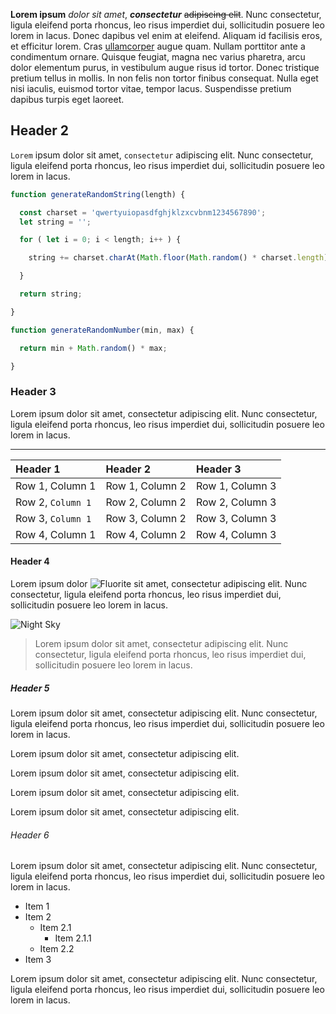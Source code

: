 **Lorem ipsum** *dolor sit amet*, ***consectetur*** ~~adipiscing elit~~. Nunc consectetur, ligula eleifend porta rhoncus, leo risus imperdiet dui, sollicitudin posuere leo lorem in lacus. Donec dapibus vel enim at eleifend. Aliquam id facilisis eros, et efficitur lorem. Cras [ullamcorper](https://google.com) augue quam. Nullam porttitor ante a condimentum ornare. Quisque feugiat, magna nec varius pharetra, arcu dolor elementum purus, in vestibulum augue risus id tortor. Donec tristique pretium tellus in mollis. In non felis non tortor finibus consequat. Nulla eget nisi iaculis, euismod tortor vitae, tempor lacus. Suspendisse pretium dapibus turpis eget laoreet.

## Header 2

`Lorem` ipsum dolor sit amet, `consectetur` adipiscing elit. Nunc consectetur, ligula eleifend porta rhoncus, leo risus imperdiet dui, sollicitudin posuere leo lorem in lacus.

```js
function generateRandomString(length) {

  const charset = 'qwertyuiopasdfghjklzxcvbnm1234567890';
  let string = '';

  for ( let i = 0; i < length; i++ ) {

    string += charset.charAt(Math.floor(Math.random() * charset.length));

  }

  return string;

}
```

<!-- aside -->
```js
function generateRandomNumber(min, max) {

  return min + Math.random() * max;

}
```
<!-- /aside -->

### Header 3

Lorem ipsum dolor sit amet, consectetur adipiscing elit. Nunc consectetur, ligula eleifend porta rhoncus, leo risus imperdiet dui, sollicitudin posuere leo lorem in lacus.

---

| Header 1 | Header 2 | Header 3 |
|:---------|:---------|:---------|
| Row 1, Column 1 | Row 1, Column 2 | Row 1, Column 3 |
| Row 2, `Column 1` | Row 2, Column 2 | Row 2, Column 3 |
| Row 3, `Column 1` | Row 3, Column 2 | Row 3, Column 3 |
| Row 4, Column 1 | Row 4, Column 2 | Row 4, Column 3 |

#### Header 4

Lorem ipsum dolor ![Fluorite]({{rootPrefix}}/assets/contents/logo.png) sit amet, consectetur adipiscing elit. Nunc consectetur, ligula eleifend porta rhoncus, leo risus imperdiet dui, sollicitudin posuere leo lorem in lacus.

![Night Sky]({{rootPrefix}}/assets/contents/night-sky.jpg)

> Lorem ipsum dolor sit amet, consectetur adipiscing elit. Nunc consectetur, ligula eleifend porta rhoncus, leo risus imperdiet dui, sollicitudin posuere leo lorem in lacus.

##### Header 5

Lorem ipsum dolor sit amet, consectetur adipiscing elit. Nunc consectetur, ligula eleifend porta rhoncus, leo risus imperdiet dui, sollicitudin posuere leo lorem in lacus.

<!-- aside -->
<p class="note-info">Lorem ipsum dolor sit amet, consectetur adipiscing elit.</p>
<p class="note-error">Lorem ipsum dolor sit amet, consectetur adipiscing elit.</p>
<p class="note-success">Lorem ipsum dolor sit amet, consectetur adipiscing elit.</p>
<p class="note-warning">Lorem ipsum dolor sit amet, consectetur adipiscing elit.</p>
<!-- /aside -->

###### Header 6

Lorem ipsum dolor sit amet, consectetur adipiscing elit. Nunc consectetur, ligula eleifend porta rhoncus, leo risus imperdiet dui, sollicitudin posuere leo lorem in lacus.

- Item 1
- Item 2
  - Item 2.1
    - Item 2.1.1
  - Item 2.2
- Item 3

Lorem ipsum dolor sit amet, consectetur adipiscing elit. Nunc consectetur, ligula eleifend porta rhoncus, leo risus imperdiet dui, sollicitudin posuere leo lorem in lacus.

